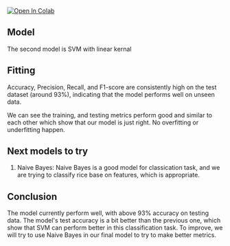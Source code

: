 <a target="_blank" href="https://colab.research.google.com/drive/1opJFstOA3cIdmKUkVC-ap4urjRuDM9NS?usp=sharing">
  <img src="https://colab.research.google.com/assets/colab-badge.svg" alt="Open In Colab"/>
</a>

## Model
The second model is SVM with linear kernal

## Fitting
Accuracy, Precision, Recall, and F1-score are consistently high on the test dataset (around 93%), indicating that the model performs well on unseen data.

We can see the training, and testing metrics perform good and similar to each other which show that our model is just right. No overfitting or underfitting happen.

## Next models to try
1. Naive Bayes: Naive Bayes is a good model for classication task, and we are trying to classify rice base on features, which is appropriate.

## Conclusion
The model currently perform well, with above 93% accuracy on testing data. The model's test accuracy is a bit better than the previous one, which show that SVM can perform better in this classification task. To improve, we will try to use Naive Bayes in our final model to try to make better metrics.


